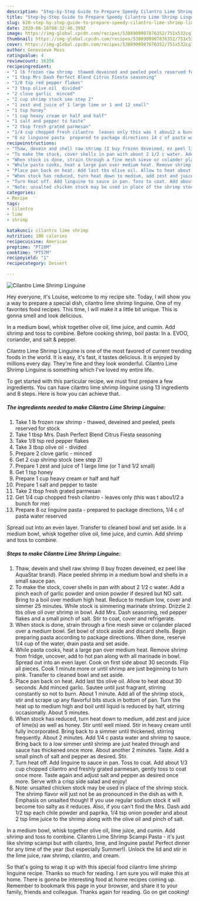 ```yaml
---
description: "Step-by-Step Guide to Prepare Speedy Cilantro Lime Shrimp Linguine"
title: "Step-by-Step Guide to Prepare Speedy Cilantro Lime Shrimp Linguine"
slug: 620-step-by-step-guide-to-prepare-speedy-cilantro-lime-shrimp-linguine
date: 2020-06-16T08:32:40.399Z
image: https://img-global.cpcdn.com/recipes/5388900907876352/751x532cq70/cilantro-lime-shrimp-linguine-recipe-main-photo.jpg
thumbnail: https://img-global.cpcdn.com/recipes/5388900907876352/751x532cq70/cilantro-lime-shrimp-linguine-recipe-main-photo.jpg
cover: https://img-global.cpcdn.com/recipes/5388900907876352/751x532cq70/cilantro-lime-shrimp-linguine-recipe-main-photo.jpg
author: Genevieve Moss
ratingvalue: 4
reviewcount: 16356
recipeingredient:
- "1 lb frozen raw shrimp  thawed deveined and peeled peels reserved for stock"
- "1 tbsp Mrs Dash Perfect Blend Citrus Fiesta seasoning"
- "1/8 tsp red pepper flakes"
- "3 tbsp olive oil  divided"
- "2 clove garlic  minced"
- "2 cup shrimp stock see step 2"
- "1 zest and juice of 1 large lime or 1 and 12 small"
- "1 tsp honey"
- "1 cup heavy cream or half and half"
- "1 salt and pepper to taste"
- "2 tbsp fresh grated parmesan"
- "1/4 cup chopped fresh cilantro  leaves only this was t abou12 a bunch for me"
- "8 oz linguine pasta  prepared to package directions 14 c of pasta water reserved"
recipeinstructions:
- "Thaw, devein and shell raw shrimp (I buy frozen deveined, ez peel like AquaStar brand). Place peeled shrimp in a medium bowl and shells in a small sauce pan."
- "To make the stock, cover shells in pan with about 2 1/2 c water. Add a pinch each of garlic powder and onion powder if desired but NO salt. Bring to a boil over medium high heat. Reduce to medium low, cover and simmer 25 minutes. While stock is simmering marinate shrimp. Drizzle 2 tbs olive oil over shrimp in bowl. Add Mrs. Dash seasoning, red pepper flakes and a small pinch of salt. Stir to coat, cover and refrigerate."
- "When stock is done, strain through a fine mesh sieve or colander placed over a medium bowl. Set bowl of stock aside and discard shells. Begin preparing pasta according to package directions. When done, reserve 1/4 cup of the water, drain pasta and set aside."
- "While pasta cooks, heat a large pan over medium heat. Remove shrimp from fridge, uncover, add to hot pan along with all marinade in bowl. Spread out into an even layer. Cook on first side about 30 seconds. Flip all pieces. Cook 1 minute more or until shrimp are just beginning to turn pink. Transfer to cleaned bowl and set aside."
- "Place pan back on heat. Add last tbs olive oil. Allow to heat about 30 seconds. Add minced garlic. Sautee until just fragrant, stirring constantly so not to burn. About 1 minute. Add all of the shrimp stock, stir and scrape up any flavorful bits stuck in bottom of pan. Turn the heat up to medium high and boil until liquid is reduced by half, stirring occasionally. About 5 minutes."
- "When stock has reduced, turn heat down to medium, add zest and juice of lime(s) as well as honey. Stir until well mixed. Stir in heavy cream until fully incorporated. Bring back to a simmer until thickened, stirring frequently. About 2 minutes. Add 1/4 c pasta water and shrimp to sauce. Bring back to a low simmer until shrimp are just heated through and sauce has thickened once more. About another 2 minutes. Taste. Add a small pinch of salt and pepper as desired. Stir."
- "Turn heat off. Add linguine to sauce in pan. Toss to coat. Add about 1/3 cup chopped cilantro and freshly grated parmesan, gently toss to coat once more. Taste again and adjust salt and pepper as desired once more. Serve with a crisp side salad and enjoy!"
- "Note: unsalted chicken stock may be used in place of the shrimp stock. The shrimp flavor will just not be as pronounced in the dish as with it. Emphasis on unsalted though! If you use regular sodium stock it will become too salty as it reduces. Also, if you can&#39;t find the Mrs. Dash add 1/2 tsp each chile powder and paprika, 1/4 tsp onion powder and about 2 tsp lime juice to the shrimp along with the olive oil and pinch of salt."
categories:
- Recipe
tags:
- cilantro
- lime
- shrimp

katakunci: cilantro lime shrimp 
nutrition: 100 calories
recipecuisine: American
preptime: "PT28M"
cooktime: "PT57M"
recipeyield: "1"
recipecategory: Dessert

---
```



![Cilantro Lime Shrimp Linguine](https://img-global.cpcdn.com/recipes/5388900907876352/751x532cq70/cilantro-lime-shrimp-linguine-recipe-main-photo.jpg)

Hey everyone, it's Louise, welcome to my recipe site. Today, I will show you a way to prepare a special dish, cilantro lime shrimp linguine. One of my favorites food recipes. This time, I will make it a little bit unique. This is gonna smell and look delicious.

In a medium bowl, whisk together olive oil, lime juice, and cumin. Add shrimp and toss to combine. Before cooking shrimp, boil pasta: In a. EVOO, coriander, and salt &amp; pepper.

Cilantro Lime Shrimp Linguine is one of the most favored of current trending foods in the world. It is easy, it's fast, it tastes delicious. It is enjoyed by millions every day. They're fine and they look wonderful. Cilantro Lime Shrimp Linguine is something which I've loved my entire life.


To get started with this particular recipe, we must first prepare a few ingredients. You can have cilantro lime shrimp linguine using 13 ingredients and 8 steps. Here is how you can achieve that.

<!--inarticleads1-->

##### The ingredients needed to make Cilantro Lime Shrimp Linguine:

1. Take 1 lb frozen raw shrimp - thawed, deveined and peeled, peels reserved for stock
1. Take 1 tbsp Mrs. Dash Perfect Blend Citrus Fiesta seasoning
1. Take 1/8 tsp red pepper flakes
1. Take 3 tbsp olive oil - divided
1. Prepare 2 clove garlic - minced
1. Get 2 cup shrimp stock (see step 2)
1. Prepare 1 zest and juice of 1 large lime (or 1 and 1/2 small)
1. Get 1 tsp honey
1. Prepare 1 cup heavy cream or half and half
1. Prepare 1 salt and pepper to taste
1. Take 2 tbsp fresh grated parmesan
1. Get 1/4 cup chopped fresh cilantro - leaves only (this was t abou1/2 a bunch for me)
1. Prepare 8 oz linguine pasta - prepared to package directions, 1/4 c of pasta water reserved


Spread out into an even layer. Transfer to cleaned bowl and set aside. In a medium bowl, whisk together olive oil, lime juice, and cumin. Add shrimp and toss to combine. 

<!--inarticleads2-->

##### Steps to make Cilantro Lime Shrimp Linguine:

1. Thaw, devein and shell raw shrimp (I buy frozen deveined, ez peel like AquaStar brand). Place peeled shrimp in a medium bowl and shells in a small sauce pan.
1. To make the stock, cover shells in pan with about 2 1/2 c water. Add a pinch each of garlic powder and onion powder if desired but NO salt. Bring to a boil over medium high heat. Reduce to medium low, cover and simmer 25 minutes. While stock is simmering marinate shrimp. Drizzle 2 tbs olive oil over shrimp in bowl. Add Mrs. Dash seasoning, red pepper flakes and a small pinch of salt. Stir to coat, cover and refrigerate.
1. When stock is done, strain through a fine mesh sieve or colander placed over a medium bowl. Set bowl of stock aside and discard shells. Begin preparing pasta according to package directions. When done, reserve 1/4 cup of the water, drain pasta and set aside.
1. While pasta cooks, heat a large pan over medium heat. Remove shrimp from fridge, uncover, add to hot pan along with all marinade in bowl. Spread out into an even layer. Cook on first side about 30 seconds. Flip all pieces. Cook 1 minute more or until shrimp are just beginning to turn pink. Transfer to cleaned bowl and set aside.
1. Place pan back on heat. Add last tbs olive oil. Allow to heat about 30 seconds. Add minced garlic. Sautee until just fragrant, stirring constantly so not to burn. About 1 minute. Add all of the shrimp stock, stir and scrape up any flavorful bits stuck in bottom of pan. Turn the heat up to medium high and boil until liquid is reduced by half, stirring occasionally. About 5 minutes.
1. When stock has reduced, turn heat down to medium, add zest and juice of lime(s) as well as honey. Stir until well mixed. Stir in heavy cream until fully incorporated. Bring back to a simmer until thickened, stirring frequently. About 2 minutes. Add 1/4 c pasta water and shrimp to sauce. Bring back to a low simmer until shrimp are just heated through and sauce has thickened once more. About another 2 minutes. Taste. Add a small pinch of salt and pepper as desired. Stir.
1. Turn heat off. Add linguine to sauce in pan. Toss to coat. Add about 1/3 cup chopped cilantro and freshly grated parmesan, gently toss to coat once more. Taste again and adjust salt and pepper as desired once more. Serve with a crisp side salad and enjoy!
1. Note: unsalted chicken stock may be used in place of the shrimp stock. The shrimp flavor will just not be as pronounced in the dish as with it. Emphasis on unsalted though! If you use regular sodium stock it will become too salty as it reduces. Also, if you can&#39;t find the Mrs. Dash add 1/2 tsp each chile powder and paprika, 1/4 tsp onion powder and about 2 tsp lime juice to the shrimp along with the olive oil and pinch of salt.


In a medium bowl, whisk together olive oil, lime juice, and cumin. Add shrimp and toss to combine. Cilantro Lime Shrimp Scampi Pasta - it&#39;s just like shrimp scampi but with cilantro, lime, and linguine pasta! Perfect dinner for any time of the year (but especially Summer!). Unlock the lid and stir in the lime juice, raw shrimp, cilantro, and cream. 

So that's going to wrap it up with this special food cilantro lime shrimp linguine recipe. Thanks so much for reading. I am sure you will make this at home. There is gonna be interesting food at home recipes coming up. Remember to bookmark this page in your browser, and share it to your family, friends and colleague. Thanks again for reading. Go on get cooking!
